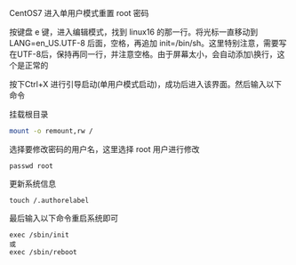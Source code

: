 CentOS7 进入单用户模式重置 root 密码

按键盘 e 键，进入编辑模式，找到 linux16 的那一行。将光标一直移动到 LANG=en_US.UTF-8 后面，空格，再追加 init=/bin/sh。这里特别注意，需要写在UTF-8后，保持再同一行，并注意空格。由于屏幕太小，会自动添加\换行，这个是正常的

按下Ctrl+X 进行引导启动(单用户模式启动)，成功后进入该界面。然后输入以下命令

挂载根目录

```bash
mount -o remount,rw /
```

选择要修改密码的用户名，这里选择 root 用户进行修改

```
passwd root
```

更新系统信息

```
touch /.authorelabel
```

最后输入以下命令重启系统即可

```
exec /sbin/init 
或
exec /sbin/reboot
```

